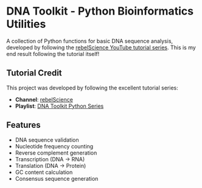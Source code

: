 # DNA Toolkit - Python Bioinformatics Utilities

A collection of Python functions for basic DNA sequence analysis, developed by following the [rebelScience YouTube tutorial series](https://www.youtube.com/watch?v=3joOQ3A3KBQ&list=PLpSOMAcxEB_jUKMvdl8rHqNiZXFIrtd5G).
This is my end result following the tutorial itself!

## Tutorial Credit
This project was developed by following the excellent tutorial series:
- **Channel**: [rebelScience](https://www.youtube.com/@rebelScience)
- **Playlist**: [DNA Toolkit Python Series](https://www.youtube.com/playlist?list=PLpSOMAcxEB_jUKMvdl8rHqNiZXFIrtd5G)

## Features
- DNA sequence validation
- Nucleotide frequency counting
- Reverse complement generation
- Transcription (DNA → RNA)
- Translation (DNA → Protein)
- GC content calculation
- Consensus sequence generation
